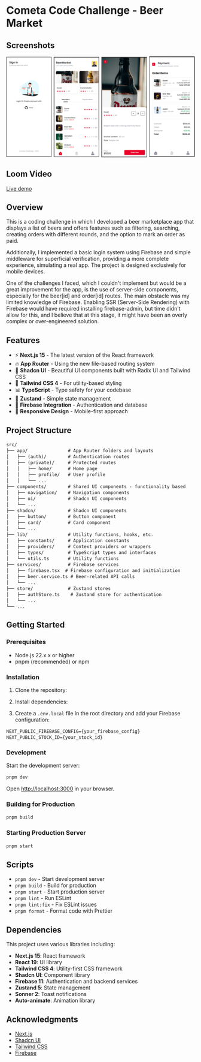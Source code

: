 # Cometa Code Challenge - Beer Market

## Screenshots
![Página principal](/public/screenshots/sreenshot.png)

## Loom Video
[Live demo](https://www.loom.com/share/72d35dfd78584bbe9d414ff826cb735c?sid=7d0e6076-6585-4ee3-b810-b5a3a2b8ce32)

## Overview

This is a coding challenge in which I developed a beer marketplace app that displays a list of beers and offers features such as filtering, searching, creating orders with different rounds, and the option to mark an order as paid.

Additionally, I implemented a basic login system using Firebase and simple middleware for superficial verification, providing a more complete experience, simulating a real app. The project is designed exclusively for mobile devices.

One of the challenges I faced, which I couldn't implement but would be a great improvement for the app, is the use of server-side components, especially for the beer[id] and order[id] routes. The main obstacle was my limited knowledge of Firebase. Enabling SSR (Server-Side Rendering) with Firebase would have required installing firebase-admin, but time didn't allow for this, and I believe that at this stage, it might have been an overly complex or over-engineered solution.

## Features

- ⚡️ **Next.js 15** - The latest version of the React framework
- 🔥 **App Router** - Using the new file-based routing system
- 🎨 **Shadcn UI** - Beautiful UI components built with Radix UI and Tailwind CSS
- 💅 **Tailwind CSS 4** - For utility-based styling
- 📊 **TypeScript** - Type safety for your codebase
- 🔄 **Zustand** - Simple state management
- 🔐 **Firebase Integration** - Authentication and database
- 📱 **Responsive Design** - Mobile-first approach

## Project Structure

```
src/
├── app/               # App Router folders and layouts
│   ├── (auth)/        # Authentication routes
│   ├── (private)/     # Protected routes
│   │   ├── home/      # Home page
│   │   ├── profile/   # User profile
│   │   └── ...
├── components/        # Shared UI components - functionality based
│   ├── navigation/    # Navigation components
│   ├── ui/            # Shadcn UI components
│   └── ...
├── shadcn/            # Shadcn UI components
│   ├── button/        # Button component
│   ├── card/          # Card component
│   └── ...
├── lib/               # Utility functions, hooks, etc.
│   ├── constants/     # Application constants
│   ├── providers/     # Context providers or wrappers
│   ├── types/         # TypeScript types and interfaces
│   └── utils.ts       # Utility functions
├── services/          # Firebase services
│   ├── firebase.tsx  # Firebase configuration and initialization
│   ├── beer.service.ts # Beer-related API calls
│   └── ...
├── store/             # Zustand stores
│   ├── authStore.ts    # Zustand store for authentication
│   └── ...
└── ...
```

## Getting Started

### Prerequisites

- Node.js 22.x.x or higher
- pnpm (recommended) or npm

### Installation

1. Clone the repository:

2. Install dependencies:

3. Create a `.env.local` file in the root directory and add your Firebase configuration:

```
NEXT_PUBLIC_FIREBASE_CONFIG={your_firebase_config}
NEXT_PUBLIC_STOCK_ID={your_stock_id}
```

### Development

Start the development server:

```bash
pnpm dev
```

Open [http://localhost:3000](http://localhost:3000) in your browser.

### Building for Production

```bash
pnpm build
```

### Starting Production Server

```bash
pnpm start
```

## Scripts

- `pnpm dev` - Start development server
- `pnpm build` - Build for production
- `pnpm start` - Start production server
- `pnpm lint` - Run ESLint
- `pnpm lint:fix` - Fix ESLint issues
- `pnpm format` - Format code with Prettier

## Dependencies

This project uses various libraries including:

- **Next.js 15**: React framework
- **React 19**: UI library
- **Tailwind CSS 4**: Utility-first CSS framework
- **Shadcn UI**: Component library
- **Firebase 11**: Authentication and backend services
- **Zustand 5**: State management
- **Sonner 2**: Toast notifications
- **Auto-animate**: Animation library

## Acknowledgments

- [Next.js](https://nextjs.org/)
- [Shadcn UI](https://ui.shadcn.com/)
- [Tailwind CSS](https://tailwindcss.com/)
- [Firebase](https://firebase.google.com/)
